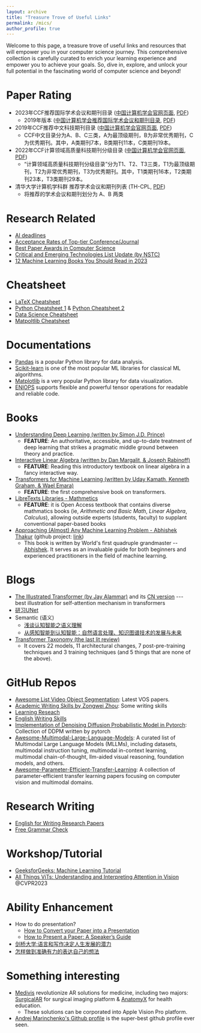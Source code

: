 ```yaml
---
layout: archive
title: "Treasure Trove of Useful Links"
permalink: /mics/
author_profile: true
---
```


Welcome to this page, a treasure trove of useful links and resources that will empower you in your computer science journey. This comprehensive collection is carefully curated to enrich your learning experience and empower you to achieve your goals. So, dive in, explore, and unlock your full potential in the fascinating world of computer science and beyond!

Paper Rating
======
- 2023年CCF推荐国际学术会议和期刊目录 ([中国计算机学会官网页面](https://www.ccf.org.cn/Academic_Evaluation/By_category/), [PDF](https://github.com/GewelsJI/gewelsji.github.io/blob/master/docs/2022年CCF中国计算机学会推荐国际学术会议和期刊目录.pdf))
  - 2019年版本 ([中国计算机学会推荐国际学术会议和期刊目录](https://www.ccf.org.cn/c/2019-04-25/663625.shtml), [PDF](https://github.com/GewelsJI/gewelsji.github.io/blob/master/docs/2019年CCF推荐国际学术会议和期刊目录.pdf))
- 2019年CCF推荐中文科技期刊目录 ([中国计算机学会官网页面](https://www.ccf.org.cn/c/2019-07-31/667609.shtml), [PDF](https://github.com/GewelsJI/gewelsji.github.io/blob/master/docs/2019年CCF推荐中文科技期刊目录.pdf))
  - CCF中文目录分为A、B、C三类，A为最顶级期刊，B为非常优秀期刊，C为优秀期刊。其中，A类期刊7本，B类期刊11本，C类期刊19本。
- 2022年CCF计算领域高质量科技期刊分级目录 ([中国计算机学会官网页面](https://www.ccf.org.cn/ccftjgjxskwml/), [PDF](https://github.com/GewelsJI/gewelsji.github.io/blob/master/docs/2022年CCF计算领域高质量科技期刊分级目录.pdf))
  - “计算领域高质量科技期刊分级目录”分为T1、T2、T3三类，T1为最顶级期刊，T2为非常优秀期刊，T3为优秀期刊。其中，T1类期刊16本，T2类期刊23本，T3类期刊29本。
- 清华大学计算机学科群 推荐学术会议和期刊列表 (TH-CPL, [PDF](https://github.com/GewelsJI/gewelsji.github.io/blob/master/docs/2019年清华大学计算机学科群推荐学术会议和期刊列表(TH-CPL).pdf))
  - 将推荐的学术会议和期刊划分为 A、B 两类

Research Related
======
- [AI deadlines](https://aideadlin.es/?sub=ML,CV,CG,NLP,RO,SP,DM,AP,KR,HCI)
- [Acceptance Rates of Top-tier Conference/Journal](https://dengpingfan.github.io/pages/Accept.html)
- [Best Paper Awards in Computer Science](https://jeffhuang.com/best_paper_awards/)
- [Critical and Emerging Technologies List Update (by NSTC)](https://www.whitehouse.gov/wp-content/uploads/2022/02/02-2022-Critical-and-Emerging-Technologies-List-Update.pdf)
- [12 Machine Learning Books You Should Read in 2023](https://mltechniques.com/2022/10/26/11-machine-learning-books-you-should-read-in-2023/?amp=1)


Cheatsheet
======
- [LaTeX Cheatsheet](https://users.dickinson.edu/~richesod/latex/latexcheatsheet.pdf)
- [Python Cheatsheet 1](https://perso.limsi.fr/pointal/_media/python:cours:mementopython3-english.pdf) & [Python Cheatsheet 2](https://blog.finxter.com/wp-content/uploads/2020/07/Finxter_WorldsMostDensePythonCheatSheet.pdf)
- [Data Science Cheatsheet](https://www.utc.fr/~jlaforet/Suppl/python-cheatsheets.pdf)
- [Matpoltlib Cheatsheet](https://matplotlib.org/cheatsheets/)


Documentations
======
- [Pandas](https://pandas.pydata.org/docs/) is a popular Python library for data analysis.
- [Scikit-learn](https://scikit-learn.org/dev/getting_started.html) is one of the most popular ML libraries for classical ML algorithms.
- [Matplotlib](https://matplotlib.org/stable/index.html) is a very popular Python library for data visualization.
- [ENIOPS](https://einops.rocks) supports flexible and powerful tensor operations for readable and reliable code.


Books
======
- [Understanding Deep Learning (written by Simon J.D. Prince)](https://udlbook.github.io/udlbook/)
  - **FEATURE**: An authoritative, accessible, and up-to-date treatment of deep learning that strikes a pragmatic middle ground between theory and practice.
- [Interactive Linear Algebra (written by Dan Margalit, & Joseph Rabinoff)](https://textbooks.math.gatech.edu/ila/parametric-form.html)
  - **FEATURE**: Reading this introductory textbook on linear algebra in a fancy interactive way.
- [Transformers for Machine Learning (written by Uday Kamath, Kenneth Graham, & Wael Emara)](https://download.bibis.ir/Books/Artificial-Intelligence/Machine-Learning/2022/Transformers-for-Machine-Learning-A-Deep-Dive-by-Taylor-Francis-Group_bibis.ir.pdf)
  - **FEATURE**: the first comprehensive book on transformers.
- [LibreTexts Libraries - Mathmetics](https://math.libretexts.org)
  - **FEATURE**: it is Open Access textbook that contains diverse mathmatics books (ie, *Arithmetic and Basic Math*, *Linear Algebra*, *Calculus*), allowing outside experts (students, faculty) to supplant conventional paper-based books
- [Approaching (Almost) Any Machine Learning Problem - Abhishek Thakur](https://docdrop.org/download_annotation_doc/AAAMLP-569to.pdf) (github project: [link](https://github.com/abhishekkrthakur/approachingalmost))
  - This book is written by World's first quadruple grandmaster -- [Abhishek](https://www.kaggle.com/abhishek). It serves as an invaluable guide for both beginners and experienced practitioners in the field of machine learning.


Blogs
======
- [The Illustrated Transformer (by Jay Alammar)](http://jalammar.github.io/illustrated-transformer/) and its [CN version](https://zhuanlan.zhihu.com/p/48508221) --- best illustration for self-attention mechanism in transformers
- [研习UNet](https://zhuanlan.zhihu.com/p/44958351)
- Semantic (语义)
  - [浅谈认知智能之语义理解](https://zhuanlan.zhihu.com/p/142034372)
  - [从感知智能到认知智能：自然语言处理、知识图谱技术的发展与未来](https://zhuanlan.zhihu.com/p/76681176)
- [Transformer Taxonomy (the last lit review)](https://kipp.ly/transformer-taxonomy/)
  - It covers 22 models, 11 architectural changes, 7 post-pre-training techniques and 3 training techniques (and 5 things that are none of the above).


GitHub Repos
======
- [Awesome List Video Object Segmentation](https://github.com/suhwan-cho/awesome-video-object-segmentation): Latest VOS papers.
- [Academic Writing Skills by Zongwei Zhou](https://github.com/MrGiovanni/Eureka/blob/master/Academic%20writing.md): Some writing skills
- [Learning Reseach](https://github.com/pengsida/learning_research)
- [English Writing Skills](https://github.com/yzy1996/English-Writing)
- [Implementation of Denoising Diffusion Probabilistic Model in Pytorch](https://github.com/lucidrains/denoising-diffusion-pytorch): Collection of DDPM written by pytorch
- [Awesome-Multimodal-Large-Language-Models](https://github.com/BradyFU/Awesome-Multimodal-Large-Language-Models/tree/main): A curated list of Multimodal Large Language Models (MLLMs), including datasets, multimodal instruction tuning, multimodal in-context learning, multimodal chain-of-thought, llm-aided visual reasoning, foundation models, and others.
- [Awesome-Parameter-Efficient-Transfer-Learning](https://github.com/jianghaojun/Awesome-Parameter-Efficient-Transfer-Learning): A collection of parameter-efficient transfer learning papers focusing on computer vision and multimodal domains.


Research Writing
======
- [English for Writing Research Papers](https://link.springer.com/book/10.1007/978-3-319-26094-5)
- [Free Grammar Check](https://www.aje.com/grammar-check/?utm_source=Website&utm_medium=Springer&utm_campaign=SNAS+Referrals+2022+GC&utm_id=Grammar+Check)


Workshop/Tutorial
======
- [GeeksforGeeks: Machine Learning Tutorial](https://www.geeksforgeeks.org/machine-learning/)
- [All Things ViTs: Understanding and Interpreting Attention in Vision](https://all-things-vits.github.io/atv/) @CVPR2023


Ability Enhancement
======
- How to do presentation?
  - [How to Convert your Paper into a Presentation](https://twp.duke.edu/sites/twp.duke.edu/files/file-attachments/paper-to-talk.original.pdf)
  - [How to Present a Paper: A Speaker’s Guide](https://www.sfu.ca/~jeffpell/Ling480/ParberryMembrane.pdf)
- [剑桥大学:语言和写作决定人生发展的潜力](https://www.isee-ai.cn/~zhwshi/writing.pdf)
- [怎样做到准确有力的表达自己的想法](https://zhuanlan.zhihu.com/p/103430659)


Something interesting
======
- [Medivis](https://www.medivis.com) revolutionize AR solutions for medicine, including two majors: [SurgicalAR](https://www.medivis.com/surgical-ar) for surgical imaging platform & [AnatomyX](https://www.medivis.com/anatomy-x) for health education.
  - These solutions can be corporated into Apple Vision Pro platform.
- [Andrej Marinchenko's Github profile](https://github.com/BEPb) is the super-best github profile ever seen.